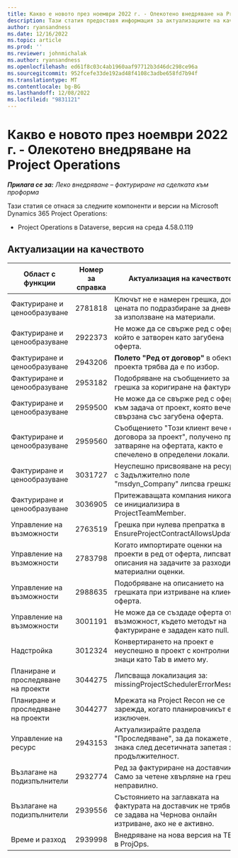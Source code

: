 ```yaml
---
title: Какво е новото през ноември 2022 г. - Олекотено внедряване на Project Operations
description: Тази статия предоставя информация за актуализациите на качеството, които са налични в изданието от ноември 2022 г. на внедряването на Microsoft Dynamics 365 Project Operations Lite.
author: ryansandness
ms.date: 12/16/2022
ms.topic: article
ms.prod: ''
ms.reviewer: johnmichalak
ms.author: ryansandness
ms.openlocfilehash: ed61f8c03c4ab1960aaf97712b3d46dc298ce96a
ms.sourcegitcommit: 952fcefe33de192ad48f4108c3adbe658fd7b94f
ms.translationtype: MT
ms.contentlocale: bg-BG
ms.lasthandoff: 12/08/2022
ms.locfileid: "9831121"
---
```

# <a name="whats-new-november-2022---project-operations-lite-deployment"></a>Какво е новото през ноември 2022 г. - Олекотено внедряване на Project Operations

_**Прилага се за:** Леко внедряване – фактуриране на сделката към проформа_

Тази статия се отнася за следните компоненти и версии на Microsoft Dynamics 365 Project Operations:

- Project Operations в Dataverse, версия на среда 4.58.0.119


## <a name="quality-updates"></a>Актуализации на качеството

| Област с функции | Номер за справка | Актуализация на качеството |
| --- | --- | --- |
| Фактуриране и ценообразуване | 2781818 | Ключът не е намерен грешка, докато цената по подразбиране за дневника за използване на материали. |
| Фактуриране и ценообразуване | 2922373 | Не може да се свърже ред с оферта, който е затворен като загубена оферта. |
| Фактуриране и ценообразуване | 2943206 | **Полето "Ред от договор"** в обекта на проекта трябва да е по избор. |
| Фактуриране и ценообразуване | 2953182 | Подобряване на съобщението за грешка за коригиране на фактури.|
| Фактуриране и ценообразуване | 2959500 | Не може да се свърже ред с оферта към задача от проект, която вече е свързана със загубена оферта.|
| Фактуриране и ценообразуване | 2959560 | Съобщението "Този клиент вече е в договора за проект", получено при затваряне на офертата, както е спечелено в определени локали. |
| Фактуриране и ценообразуване | 3031727 | Неуспешно присвояване на ресурси с Задължително поле "msdyn_Company" липсва грешка. |
| Фактуриране и ценообразуване | 3036905 | Притежаващата компания никога не се инициализира в ProjectTeamMember. |
| Управление на възможности | 2763519 | Грешка при нулева препратка в EnsureProjectContractAllowsUpdates. |
| Управление на възможности | 2783798 | Когато импортирате оценки на проекти в ред от оферта, липсват описания на задачите за разходи и материални оценки.|
| Управление на възможности | 2988635 | Подобряване на описанието на грешката при изтриване на клиент в оферта. |
| Управление на възможности | 3001191 | Не може да се създаде оферта от възможност, където методът на фактуриране е зададен като null. |
| Надстройка | 3012324 | Конвертирането на проект е неуспешно в проект с контролни знаци като Tab в името му. || Планиране и проследяване на проекти | 2790384 | Времето на изчакване на чакащата операция е твърде кратко. |
| Планиране и проследяване на проекти | 3044275 | Липсваща локализация за: missingProjectSchedulerErrorMessage. |
| Планиране и проследяване на проекти | 3044277 | Мрежата на Project Recon не се зарежда, когато планировчикът е изключен.|
| Управление на ресурс | 2943153 | Актуализирайте раздела "Проследяване", за да покажете два знака след десетичната запетая за продължителност.|
| Възлагане на подизпълнители | 2932774 | Ред за фактуриране на доставчик Само за четене хвърляне на грешка неправилно. |
| Възлагане на подизпълнители | 2939556 | Състоянието на заглавката на фактурата на доставчик не трябва да се задава на Чернова онлайн изтриване, ако не е активно. |
| Време и разход | 2939998 | Внедряване на нова версия на TESA в ProjOps. |

